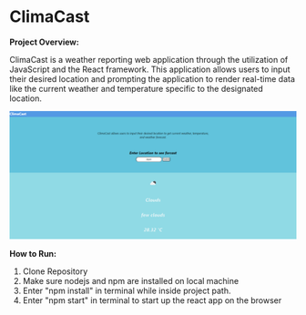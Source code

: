 # ClimaCast

<b>Project Overview:</b>
<p>
ClimaCast is a weather reporting web application through the utilization of JavaScript and the React framework. This application allows users to input their desired location and prompting the application to render real-time data like the current weather and temperature specific to the designated location.
</p>

![](public/githubpicture.png)

<b>How to Run:</b>
<ol>
  <li> Clone Repository</li>
  <li> Make sure nodejs and npm are installed on local machine</li>
  <li> Enter "npm install" in terminal while inside project path.</li>
  <li> Enter "npm start" in terminal to start up the react app on the browser</li>
</ol>
